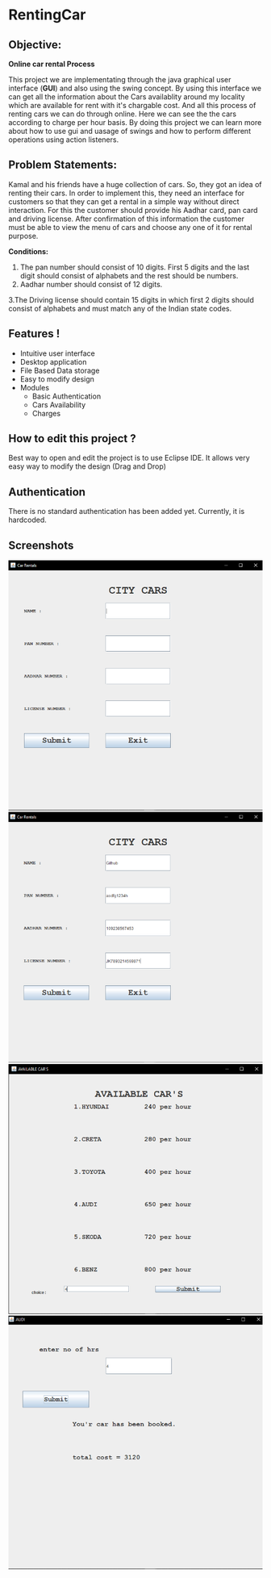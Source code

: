# RentingCar

## Objective:
**Online car rental Process**

This project we are implementating through the java graphical user interface (**GUI**) and also using the swing concept. 
By using this interface we can get all the information about the Cars availablity around my locality which are available for rent with it's chargable cost. And all this process of renting cars we can do through online. Here we can see the the cars according to charge per hour basis. By doing this project we can learn more about how to use gui and uasage of swings and how to perform different operations using action listeners.

## Problem Statements:

Kamal and his friends have a huge collection of cars. So, they got an idea of renting their cars. In order to implement this, they need an interface for customers so that they can get a rental in a simple way without direct interaction. For this the customer should provide his Aadhar card, pan card and driving license. After confirmation of this information the customer must be able to view the menu of cars and choose any one of it for rental purpose. 

**Conditions:** 
1. The pan number should consist of 10 digits. First 5 digits and the last digit should consist of alphabets and the rest should be numbers. 
2. Aadhar number should consist of 12 digits. 

3.The Driving license should contain 15 digits in which first 2 digits should consist of alphabets and must match any of the Indian state codes.

## Features !
 - Intuitive user interface
 - Desktop application
 - File Based Data storage
 - Easy to modify design
 - Modules
    - Basic Authentication
    - Cars Availability
    - Charges

## How to edit this project ?
Best way to open and edit the project is to use Eclipse IDE. It allows very easy way to modify the design (Drag and Drop)

## Authentication
There is no standard authentication has been added yet. Currently, it is hardcoded.

## Screenshots
![Authentication Page](https://github.com/sambhav228/RentingCar/blob/master/page%201.PNG)
![Cars Availability](https://github.com/sambhav228/RentingCar/blob/master/page%202.PNG)
![Cars Availability](https://github.com/sambhav228/RentingCar/blob/master/page%203.PNG)
![Charges](https://github.com/sambhav228/RentingCar/blob/master/page%204.PNG)




